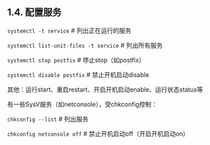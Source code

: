 ## 1.4. 配置服务

`systemctl -t service` # 列出正在运行的服务

`systemctl list-unit-files -t service` # 列出所有服务

`systemctl stop postfix` # 停止stop（如postfix）

`systemctl disable postfix` # 禁止开机启动disable

其他：运行start、重启restart、开启开机启动enable、运行状态status等

有一些SysV服务（如netconsole），受chkconfig控制：

`chkconfig --list` # 列出服务

`chkconfig netconsole off` # 禁止开机启动off（开启开机启动on）